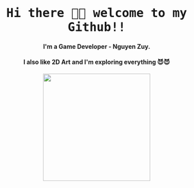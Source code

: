 
<h1 align="center"><samp> Hi there 👋🏾  welcome to my Github!!</h1>
<h4 align="center">I'm a Game Developer - Nguyen Zuy.</h4>
<h4 align="center">I also like 2D Art and I'm exploring everything 😈😈</h4>

<p align="center">
  <img width="250" src="https://media.giphy.com/media/jIgXf4hgbHCeKiXpvt/giphy.gif">
</p>
